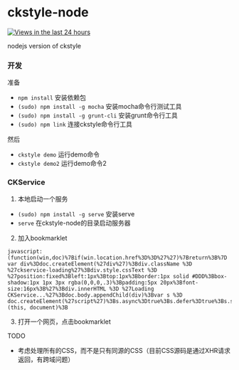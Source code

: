 ckstyle-node
============

[![Views in the last 24 hours](https://sourcegraph.com/api/repos/github.com/wangjeaf/ckstyle-node/counters/views-24h.png)](https://github.com/wangjeaf/ckstyle-node/)

nodejs version of ckstyle

### 开发

准备

- `npm install` 安装依赖包
- `(sudo) npm install -g mocha` 安装mocha命令行测试工具
- `(sudo) npm install -g grunt-cli` 安装grunt命令行工具
- `(sudo) npm link` 连接ckstyle命令行工具

然后

- `ckstyle demo` 运行demo命令
- `ckstyle demo2` 运行demo命令2

### CKService

1. 本地启动一个服务

- `(sudo) npm install -g serve` 安装serve
- `serve` 在ckstyle-node的目录启动服务器

2. 加入bookmarklet

```
javascript:(function(win,doc)%7Bif(win.location.href%3D%3D%27%27)%7Breturn%3B%7D var div%3Ddoc.createElement(%27div%27)%3Bdiv.className %3D %27ckservice-loading%27%3Bdiv.style.cssText %3D %27position:fixed%3Bleft:1px%3Btop:1px%3Bborder:1px solid #DDD%3Bbox-shadow:1px 1px 3px rgba(0,0,0,.3)%3Bpadding:5px 20px%3Bfont-size:16px%3B%27%3Bdiv.innerHTML %3D %27Loading CKService...%27%3Bdoc.body.appendChild(div)%3Bvar s %3D doc.createElement(%27script%27)%3Bs.async%3Dtrue%3Bs.defer%3Dtrue%3Bs.src%3D%27http://127.0.0.1:3000/dist/ckservice.min.js%27%3Bdoc.body.appendChild(s)%3B%7D)(this, document)%3B
```

3. 打开一个网页，点击bookmarklet

TODO

- 考虑处理所有的CSS，而不是只有同源的CSS（目前CSS源码是通过XHR请求返回，有跨域问题）
